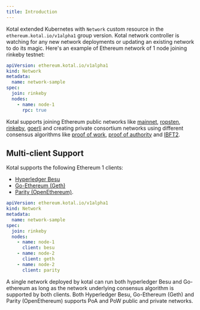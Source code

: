 ```yaml
---
title: Introduction
---
```


Kotal extended Kubernetes with `Network` custom resource in the `ethereum.kotal.io/v1alpha1` group version.
Kotal network controller is watching for any new network deployments or updating an existing network to do its magic.
Here's an example of Ethereum network of 1 node joining rinkeby testnet:

```yaml {1-2}
apiVersion: ethereum.kotal.io/v1alpha1
kind: Network
metadata:
  name: network-sample
spec:
  join: rinkeby
  nodes:
    - name: node-1
      rpc: true
```

Kotal supports joining Ethereum public networks like [mainnet](examples/mainnet), [ropsten](examples/ropsten), [rinkeby](examples/rinkeby), [goerli](examples/goerli) and creating private consortium networks using different consensus algorithms like [proof of work](examples/pow), [proof of authority](examples/poa) and [IBFT2](examples/ibft2).

## Multi-client Support
Kotal supports the following Ethereum 1 clients:
* [Hyperledger Besu](https://besu.hyperledger.org)
* [Go-Ethereum (Geth)](https://geth.ethereum.org)
* [Parity (OpenEthereum)](https://www.parity.io/ethereum/).

```yaml {9,11,13}
apiVersion: ethereum.kotal.io/v1alpha1
kind: Network
metadata:
  name: network-sample
spec:
  join: rinkeby
  nodes:
    - name: node-1
      client: besu
    - name: node-2
      client: geth
    - name: node-2
      client: parity
```
A single network deployed by kotal can run both hyperledger Besu and Go-ethereum as long as the network underlying consensus algorithm is supported by both clients. Both Hyperledger Besu, Go-Ethereum (Geth) and Parity (OpenEthereum) supports PoA and PoW public and private networks.